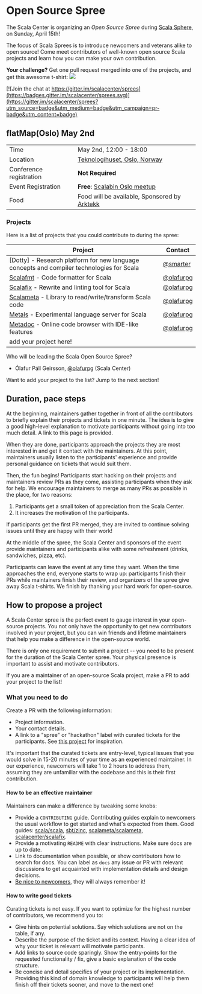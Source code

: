 # Open Source Spree

The Scala Center is organizing an _Open Source Spree_ during [Scala Sphere], on
Sunday, April 15th!

The focus of Scala Sprees is to introduce newcomers and veterans alike to open
source! Come meet contributors of well-known open source Scala projects and
learn how you can make your own contribution.

[teknologihuset, oslo, norway]: https://www.google.com/maps/search/?api=1&query=Pilestredet+56%2C+Oslo%2C+no
[scalabin oslo meetup]: https://www.meetup.com/scalabin/events/249937547/

**Your challenge?** Get one pull request merged into one of the projects, and
get this awesome t-shirt:
![](https://pbs.twimg.com/media/CtnCrtvWAAAO0nE.jpg:small)

[![Join the chat at https://gitter.im/scalacenter/sprees](https://badges.gitter.im/scalacenter/sprees.svg)](https://gitter.im/scalacenter/sprees?utm_source=badge&utm_medium=badge&utm_campaign=pr-badge&utm_content=badge)

## flatMap(Oslo) May 2nd

|                         |                                                                    |
| ----------------------- | ------------------------------------------------------------------ |
| Time                    | May 2nd, 12:00 - 18:00                                             |
| Location                | [Teknologihuset, Oslo, Norway][]                                   |
| Conference registration | **Not Required**                                                   |
| Event Registration      | **Free**: [Scalabin Oslo meetup][]                                 |
| Food                    | Food will be available, Sponsored by [Arktekk](http://arktekk.no/) |


### Projects

Here is a list of projects that you could contribute to during the spree:

| Project                                                                                   | Contact     |
| ----------------------------------------------------------------------------------------- | ----------- |
| [Dotty] - Research platform for new language concepts and compiler technologies for Scala | [@smarter]  |
| [Scalafmt] - Code formatter for Scala                                                     | [@olafurpg] |
| [Scalafix] - Rewrite and linting tool for Scala                                           | [@olafurpg] |
| [Scalameta] - Library to read/write/transform Scala code                                  | [@olafurpg] |
| [Metals] - Experimental language server for Scala                                         | [@olafurpg] |
| [Metadoc] - Online code browser with IDE-like features                                    | [@olafurpg] |
| add your project here!                                                                    |             |

Who will be leading the Scala Open Source Spree?

* Ólafur Páll Geirsson, [@olafurpg] (Scala Center)

Want to add your project to the list? Jump to the next section!

[@laughedelic]: https://github.com/laughedelic
[@smarter]: https://github.com/smarter
[@olafurpg]: https://github.com/olafurpg
[@duhemm]: https://github.com/Duhemm
[@jvican]: https://github.com/jvican
[bloop]: https://github.com/scalacenter/bloop
[scala native]: https://github.com/scala-native/scala-native
[scala sphere]: http://scala.sphere.it
[metals]: https://github.com/scalameta/metals/labels/good%20first%20issue
[scalameta]: https://github.com/scalameta/scalameta/labels/Good%20first%20contribution
[scalafmt]: https://github.com/scalameta/scalafmt/labels/good%20first%20time%20contribution
[scalafix]: https://github.com/scalacenter/scalafix/labels/good%20first%20issue
[metadoc]: https://github.com/scalameta/metadoc/issues?q=is%3Aissue+is%3Aopen+label%3A%22help+wanted%22+sort%3Aupdated-desc

## Duration, pace steps

At the beginning, maintainers gather together in front of all the contributors
to briefly explain their projects and tickets in one minute. The idea is to give
a good high-level explanation to motivate participants without going into too
much detail. A link to this page is provided.

When they are done, participants approach the projects they are most interested
in and get it contact with the maintainers. At this point, maintainers usually
listen to the participants' experience and provide personal guidance on tickets
that would suit them.

Then, the fun begins! Participants start hacking on their projects and
maintainers review PRs as they come, assisting participants when they ask for
help. We encourage maintainers to merge as many PRs as possible in the place,
for two reasons:

1.  Participants get a small token of appreciation from the Scala Center.
2.  It increases the motivation of the participants.

If participants get the first PR merged, they are invited to continue solving
issues until they are happy with their work!

At the middle of the spree, the Scala Center and sponsors of the event provide
maintainers and participants alike with some refreshment (drinks, sandwiches,
pizza, etc).

Participants can leave the event at any time they want. When the time approaches
the end, everyone starts to wrap up: participants finish their PRs while
maintainers finish their review, and organizers of the spree give away Scala
t-shirts. We finish by thanking your hard work for open-source.

## How to propose a project

A Scala Center spree is the perfect event to gauge interest in your open-source
projects. You not only have the opportunity to get new contributors involved in
your project, but you can win friends and lifetime maintainers that help you
make a difference in the open-source world.

There is only one requirement to submit a project -- you need to be present for
the duration of the Scala Center spree. Your physical presence is important to
assist and motivate contributors.

If you are a maintainer of an open-source Scala project, make a PR to add your
project to the list!

### What you need to do

Create a PR with the following information:

* Project information.
* Your contact details.
* A link to a "spree" or "hackathon" label with curated tickets for the
  participants. See
  [this project](https://github.com/sbt/zinc/issues?utf8=✓&q=label:hackathon%20is:issue)
  for inspiration.

It's important that the curated tickets are entry-level, typical issues that you
would solve in 15-20 minutes of your time as an experienced maintainer. In our
experience, newcomers will take 1 to 2 hours to address them, assuming they are
unfamiliar with the codebase and this is their first contribution.

#### How to be an effective maintainer

Maintainers can make a difference by tweaking some knobs:

* Provide a `CONTRIBUTING` guide. Contributing guides explain to newcomers the
  usual workflow to get started and what's expected from them. Good guides:
  [scala/scala](https://github.com/scala/scala/blob/2.12.x/CONTRIBUTING.md),
  [sbt/zinc](https://github.com/sbt/zinc/blob/1.x/CONTRIBUTING.md),
  [scalameta/scalameta](https://github.com/scalameta/scalameta/blob/master/CONTRIBUTING.md),
  [scalacenter/scalafix](https://github.com/scala/scala/blob/2.12.x/CONTRIBUTING.md).
* Provide a motivating `README` with clear instructions. Make sure docs are up
  to date.
* Link to documentation when possible, or show contributors how to search for
  docs. You can label as `docs` any issue or PR with relevant discussions to get
  acquainted with implementation details and design decisions.
* [Be nice to newcomers](http://brson.github.io/2017/04/05/minimally-nice-maintainer),
  they will always remember it!

#### How to write good tickets

Curating tickets is not easy. If you want to optimize for the highest number of
contributors, we recommend you to:

* Give hints on potential solutions. Say which solutions are not on the table,
  if any.
* Describe the purpose of the ticket and its context. Having a clear idea of why
  your ticket is relevant will motivate participants.
* Add links to source code sparingly. Show the entry-points for the requested
  functionality / fix, give a basic explanation of the code structure.
* Be concise and detail specifics of your project or its implementation.
  Providing this kind of domain knowledge to participants will help them finish
  off their tickets sooner, and move to the next one!
